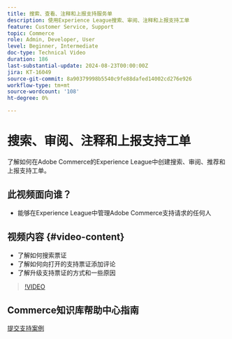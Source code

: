 ```yaml
---
title: 搜索、查看、注释和上报支持服务单
description: 使用Experience League搜索、审阅、注释和上报支持工单
feature: Customer Service, Support
topic: Commerce
role: Admin, Developer, User
level: Beginner, Intermediate
doc-type: Technical Video
duration: 186
last-substantial-update: 2024-08-23T00:00:00Z
jira: KT-16049
source-git-commit: 8a90379998b5540c9fe88dafed14002cd276e926
workflow-type: tm+mt
source-wordcount: '108'
ht-degree: 0%

---
```



# 搜索、审阅、注释和上报支持工单

了解如何在Adobe Commerce的Experience League中创建搜索、审阅、推荐和上报支持工单。

## 此视频面向谁？

* 能够在Experience League中管理Adobe Commerce支持请求的任何人

## 视频内容 {#video-content}

* 了解如何搜索票证
* 了解如何向打开的支持票证添加评论
* 了解升级支持票证的方式和一些原因

>[!VIDEO](https://video.tv.adobe.com/v/3445321?learn=on&captions=chi_hans)

## Commerce知识库帮助中心指南

[提交支持案例](https://experienceleague.adobe.com/zh-hans/docs/commerce-knowledge-base/kb/help-center-guide/magento-help-center-user-guide#support-case)
